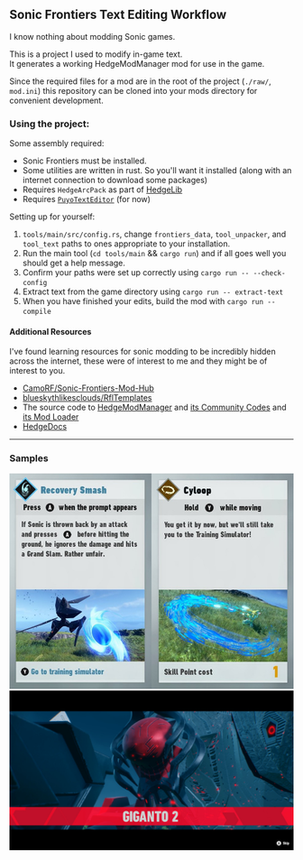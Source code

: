 ## Sonic Frontiers Text Editing Workflow
I know nothing about modding Sonic games.

This is a project I used to modify in-game text.  
It generates a working HedgeModManager mod for use in the game.

Since the required files for a mod are in the root of the project (`./raw/`, `mod.ini`)
this repository can be cloned into your mods directory for convenient development.

### Using the project:
Some assembly required:
- Sonic Frontiers must be installed.
- Some utilities are written in rust. So you'll want it installed (along with an internet connection to download some packages)
- Requires `HedgeArcPack` as part of [HedgeLib](https://github.com/Radfordhound/HedgeLib)
- Requires [`PuyoTextEditor`](https://github.com/nickworonekin/puyo-text-editor) (for now)

Setting up for yourself:
1. `tools/main/src/config.rs`, change `frontiers_data`, `tool_unpacker`, and `tool_text` paths to ones appropriate to your installation.
2. Run the main tool (`cd tools/main` && `cargo run`) and if all goes well you should get a help message.
3. Confirm your paths were set up correctly using `cargo run -- --check-config`
4. Extract text from the game directory using `cargo run -- extract-text`
5. When you have finished your edits, build the mod with `cargo run -- compile`

#### Additional Resources
I've found learning resources for sonic modding to be incredibly hidden across the internet, these were of interest to me and they might be of interest to you.
- [CamoRF/Sonic-Frontiers-Mod-Hub](https://github.com/CamoRF/Sonic-Frontiers-Mod-Hub)
- [blueskythlikesclouds/RflTemplates](https://github.com/blueskythlikesclouds/RflTemplates)
- The source code to [HedgeModManager](https://github.com/thesupersonic16/HedgeModManager)
  and [its Community Codes](https://github.com/hedge-dev/HMMCodes)
  and [its Mod Loader](https://github.com/hedge-dev/HE2ModLoader)
- [HedgeDocs](https://hedgedocs.com/)

--------
### Samples
![Main](/mdres/Other.jpg)
![Supreme](/mdres/Supreme.jpg)